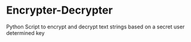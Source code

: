 # Encrypter-Decrypter
Python Script to encrypt and decrypt text strings based on a secret user determined key
